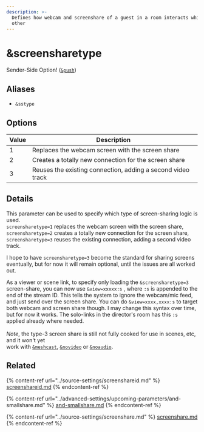 ```yaml
---
description: >-
  Defines how webcam and screenshare of a guest in a room interacts which each
  other
---
```


# \&screensharetype

Sender-Side Option! ([`&push`](../source-settings/push.md))

## Aliases

* `&sstype`

## Options

| Value | Description                                                 |
| ----- | ----------------------------------------------------------- |
| 1     | Replaces the webcam screen with the screen share            |
| 2     | Creates a totally new connection for the screen share       |
| 3     | Reuses the existing connection, adding a second video track |

## Details

This parameter can be used to specify which type of screen-sharing logic is used. \
`screensharetype=1` replaces the webcam screen with the screen share,\
`screensharetype=2` creates a totally new connection for the screen share, `screensharetype=3` reuses the existing connection, adding a second video track.

I hope to have `screensharetype=3` become the standard for sharing screens eventually, but for now it will remain optional, until the issues are all worked out.

As a viewer or scene link, to specify only loading the `&screensharetype=3` screen-share, you can now use `&view=xxxxx:s` , where `:s` is appended to the end of the stream ID. This tells the system to ignore the webcam/mic feed, and just send over the screen share. You can do `&view=xxxx,xxxx:s` to target both webcam and screen share though. I may change this syntax over time, but for now it works. The solo-links in the director's room has this `:s` applied already where needed.\
\
_Note_, the type-3 screen share is still not fully cooked for use in scenes, etc, and it won't yet \
work with [`&meshcast`](and-meshcast.md), [`&novideo`](../advanced-settings/view-parameters/novideo.md) or [`&noaudio`](../advanced-settings/view-parameters/noaudio.md).

## Related

{% content-ref url="../source-settings/screenshareid.md" %}
[screenshareid.md](../source-settings/screenshareid.md)
{% endcontent-ref %}

{% content-ref url="../advanced-settings/upcoming-parameters/and-smallshare.md" %}
[and-smallshare.md](../advanced-settings/upcoming-parameters/and-smallshare.md)
{% endcontent-ref %}

{% content-ref url="../source-settings/screenshare.md" %}
[screenshare.md](../source-settings/screenshare.md)
{% endcontent-ref %}
